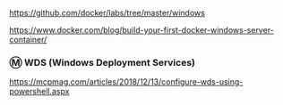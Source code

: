 https://github.com/docker/labs/tree/master/windows

https://www.docker.com/blog/build-your-first-docker-windows-server-container/


### :m: WDS (Windows Deployment Services)

https://mcpmag.com/articles/2018/12/13/configure-wds-using-powershell.aspx



